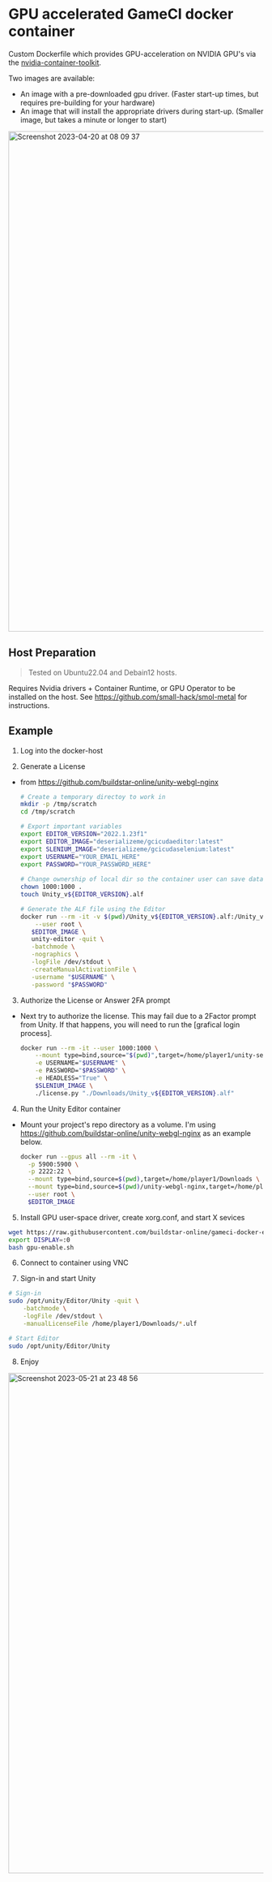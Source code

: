 # GPU accelerated GameCI docker container

Custom Dockerfile which provides GPU-acceleration on NVIDIA GPU's via the [nvidia-container-toolkit](https://docs.nvidia.com/datacenter/cloud-native/container-toolkit/overview.html).

Two images are available:

- An image with a pre-downloaded gpu driver. (Faster start-up times, but requires pre-building for your hardware)
- An image that will install the appropriate drivers during start-up. (Smaller image, but takes a minute or longer to start)

<img width="986" alt="Screenshot 2023-04-20 at 08 09 37" src="https://user-images.githubusercontent.com/84841307/233273510-3e01bb58-1dd6-4e1c-9a0e-405ba8f74dbd.png">

## Host Preparation

> Tested on Ubuntu22.04 and Debain12 hosts.

Requires Nvidia drivers + Container Runtime, or GPU Operator to be installed on the host. See https://github.com/small-hack/smol-metal for instructions.

## Example

1. Log into the docker-host

2. Generate a License

  - from https://github.com/buildstar-online/unity-webgl-nginx

    ```bash
    # Create a temporary directoy to work in
    mkdir -p /tmp/scratch
    cd /tmp/scratch

    # Export important variables
    export EDITOR_VERSION="2022.1.23f1"
    export EDITOR_IMAGE="deserializeme/gcicudaeditor:latest"
    export SLENIUM_IMAGE="deserializeme/gcicudaselenium:latest"
    export USERNAME="YOUR_EMAIL_HERE"
    export PASSWORD="YOUR_PASSWORD_HERE"
  
    # Change ownership of local dir so the container user can save data to mounted volumes
    chown 1000:1000 .
    touch Unity_v${EDITOR_VERSION}.alf

    # Generate the ALF file using the Editor 
    docker run --rm -it -v $(pwd)/Unity_v${EDITOR_VERSION}.alf:/Unity_v${EDITOR_VERSION}.alf \
        --user root \
       $EDITOR_IMAGE \
       unity-editor -quit \
       -batchmode \
       -nographics \
       -logFile /dev/stdout \
       -createManualActivationFile \
       -username "$USERNAME" \
       -password "$PASSWORD"
    ```
  
3. Authorize the License or Answer 2FA prompt

  - Next try to authorize the license. This may fail due to a 2Factor prompt from Unity. If that happens, you will need to run the [grafical login process].

    ```bash
    docker run --rm -it --user 1000:1000 \
        --mount type=bind,source="$(pwd)",target=/home/player1/unity-self-auth/Downloads \
        -e USERNAME="$USERNAME" \
        -e PASSWORD="$PASSWORD" \
        -e HEADLESS="True" \
        $SLENIUM_IMAGE \
        ./license.py "./Downloads/Unity_v${EDITOR_VERSION}.alf"
    ```
  
4. Run the Unity Editor container 

  - Mount your project's repo directory as a volume. I'm using https://github.com/buildstar-online/unity-webgl-nginx as an example below.

    ```bash
    docker run --gpus all --rm -it \
      -p 5900:5900 \
      -p 2222:22 \
      --mount type=bind,source=$(pwd),target=/home/player1/Downloads \
      --mount type=bind,source=$(pwd)/unity-webgl-nginx,target=/home/player1/unity-webgl-nginx \
      --user root \
      $EDITOR_IMAGE
    ```

5. Install GPU user-space driver, create xorg.conf, and start X sevices

```bash
wget https://raw.githubusercontent.com/buildstar-online/gameci-docker-extras/main/gpu-enable.sh
export DISPLAY=:0
bash gpu-enable.sh
```

6. Connect to container using VNC

7. Sign-in and start Unity

```bash
# Sign-in
sudo /opt/unity/Editor/Unity -quit \
    -batchmode \
    -logFile /dev/stdout \
    -manualLicenseFile /home/player1/Downloads/*.ulf

# Start Editor
sudo /opt/unity/Editor/Unity
```

8. Enjoy

<img width="986" alt="Screenshot 2023-05-21 at 23 48 56" src="https://github.com/buildstar-online/gameci-docker-extras/assets/84841307/7ac67355-b18c-4e51-b10b-560897e657a4">



